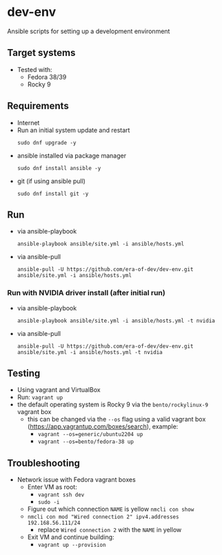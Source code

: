 # dev-env
Ansible scripts for setting up a development environment

## Target systems
* Tested with:
  * Fedora 38/39
  * Rocky 9

## Requirements
* Internet
* Run an initial system update and restart
  ```
  sudo dnf upgrade -y
  ```
* ansible installed via package manager
  ```
  sudo dnf install ansible -y
  ```
* git (if using ansible pull) 
  ```
  sudo dnf install git -y
  ```

## Run
* via ansible-playbook
  ```
  ansible-playbook ansible/site.yml -i ansible/hosts.yml
  ```
* via ansible-pull
  ```
  ansible-pull -U https://github.com/era-of-dev/dev-env.git ansible/site.yml -i ansible/hosts.yml
  ```

### Run with NVIDIA driver install (after initial run)
* via ansible-playbook
  ```
  ansible-playbook ansible/site.yml -i ansible/hosts.yml -t nvidia
  ```
* via ansible-pull
  ```
  ansible-pull -U https://github.com/era-of-dev/dev-env.git ansible/site.yml -i ansible/hosts.yml -t nvidia

## Testing
* Using vagrant and VirtualBox
* Run: `vagrant up`
* the default operating system is Rocky 9 via the `bento/rockylinux-9` vagrant box
  * this can be changed via the `--os` flag using a valid vagrant box (https://app.vagrantup.com/boxes/search), example:
    * `vagrant --os=generic/ubuntu2204 up`
    * `vagrant --os=bento/fedora-38 up`

## Troubleshooting
* Network issue with Fedora vagrant boxes
  * Enter VM as root:
    * `vagrant ssh dev`
    * `sudo -i`
  * Figure out which connection `NAME` is yellow `nmcli con show`
  * `nmcli con mod "Wired connection 2" ipv4.addresses 192.168.56.111/24`
    * replace `Wired connection 2` with the `NAME` in yellow
  * Exit VM and continue building:
    * `vagrant up --provision`